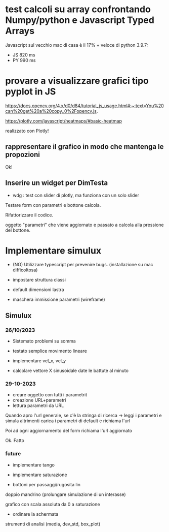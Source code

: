 # test calcoli su array confrontando Numpy/python e Javascript Typed Arrays


Javascript sul vecchio mac di casa è il 17% + veloce di python 3.9.7:

- JS 820 ms
- PY 990 ms

# provare a visualizzare grafici tipo pyplot in JS

https://docs.opencv.org/4.x/d0/d84/tutorial_js_usage.html#:~:text=You%20can%20get%20a%20copy,.0%2Fopencv.js.

https://plotly.com/javascript/heatmaps/#basic-heatmap

realizzato con Plotly!

## rappresentare il grafico in modo che mantenga le propozioni
Ok!


## Inserire un widget per DimTesta
- wdg : test con slider di plotly, ma funziona con un solo slider

Testare form con parametri e bottone calcola.

Rifattorizzare il codice.

oggetto "parametri" che viene aggiornato e passato a calcola alla pressione del bottone.

# Implementare simulux

- (NO) Utilizzare typescript per prevenire bugs. (installazione su mac difficoltosa)
- impostare struttura classi

- default dimensioni lastra
- maschera immissione parametri (wireframe)

## Simulux
### 26/10/2023 
- Sistemato problemi su somma
- testato semplice movimento lineare

- implementare vel_x, vel_y
- calcolare vettore X sinusoidale date le battute al minuto



### 29-10-2023

- creare oggetto con tutti i parametrit
- creazione URL+parametri
- lettura parametri da URL

Quando apro l'url generale, 
se c'è la stringa di ricerca -> leggi i parametri e simula
altrimenti carica i parametri di default e richiama l'url

Poi ad ogni aggiornamento del form richiama l'url aggiornato

Ok. Fatto
### future

- implementare tango

- implementare saturazione

- bottoni per passaggi/rugosita lin

doppio mandrino (prolungare simulazione di un interasse)

grafico con scala assoluta da 0 a saturazione

- ordinare la schermata

strumenti di analisi (media, dev_std, box_plot)

